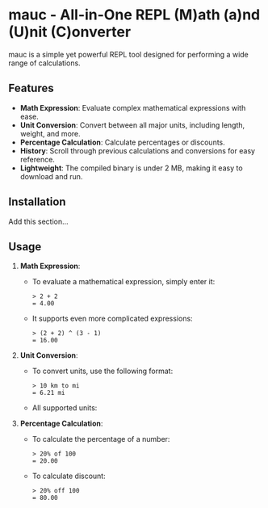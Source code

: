 # mauc - All-in-One REPL (M)ath (a)nd (U)nit (C)onverter

mauc is a simple yet powerful REPL tool designed for performing a wide range of calculations.

## Features

- **Math Expression**: Evaluate complex mathematical expressions with ease.
- **Unit Conversion**: Convert between all major units, including length, weight, and more.
- **Percentage Calculation**: Calculate percentages or discounts.
- **History**: Scroll through previous calculations and conversions for easy reference.
- **Lightweight**: The compiled binary is under 2 MB, making it easy to download and run.

## Installation

Add this section...

## Usage

1. **Math Expression**:
   - To evaluate a mathematical expression, simply enter it:
     ```
     > 2 + 2
     = 4.00
     ```

   - It supports even more complicated expressions:
     ```
     > (2 + 2) ^ (3 - 1)
     = 16.00
     ```

2. **Unit Conversion**:
   - To convert units, use the following format:
     ```
     > 10 km to mi 
     = 6.21 mi
     ```
   - All supported units: 

3. **Percentage Calculation**:
   - To calculate the percentage of a number:
     ```
     > 20% of 100
     = 20.00
     ```

   - To calculate discount:
     ```
     > 20% off 100
     = 80.00
     ```
